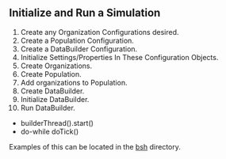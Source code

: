 ## Initialize and Run a Simulation

1. Create any Organization Configurations desired.
2. Create a Population Configuration.
3. Create a DataBuilder Configuration.
4. Initialize Settings/Properties In These Configuration Objects.
5. Create Organizations.
6. Create Population.
7. Add organizations to Population.
8. Create DataBuilder.
9. Initialize DataBuilder.
10. Run DataBuilder.
  * builderThread().start()
  * do-while doTick()

Examples of this can be located in the [bsh](bsh) directory.
